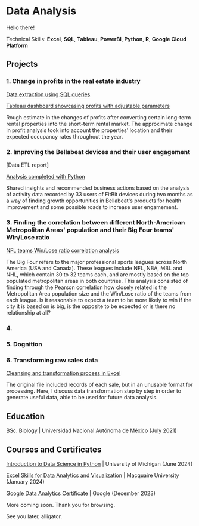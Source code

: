 # Data Analysis

Hello there!

Technical Skills: **Excel**, **SQL**, **Tableau**, **PowerBI**, **Python**, **R**, **Google Cloud Platform**

## Projects

### 1. Change in profits in the real estate industry

[Data extraction using SQL queries](2024_03_watershed_database) 

[Tableau dashboard showcasing profits with adjustable parameters](https://public.tableau.com/views/WatershedProject_17105411802030/Dashboard1?:language=es-ES&:sid=&:display_count=n&:origin=viz_share_link)

Rough estimate in the changes of profits after converting certain long-term rental properties into the short-term rental market. The approximate change in profit analysis took into account the properties' location and their expected occupancy rates throughout the year.

### 2. Improving the Bellabeat devices and their user engagement

[Data ETL report]

[Analysis completed with Python](2024_06_bellabeat_analysis.md)

Shared insights and recommended business actions based on the analysis of activity data recorded by 33 users of FitBit devices during two months as a way of finding growth opportunities in Bellabeat's products for health improvement and some possible roads to increase user engamement.

### 3. Finding the correlation between different North-American Metropolitan Areas' population and their Big Four teams' Win/Lose ratio

[NFL teams Win/Lose ratio correlation analysis]()

The Big Four refers to the major professional sports leagues across North America (USA and Canada). These leagues include NFL, NBA, MBL and NHL, which contain 30 to 32 teams each, and are mostly based on the top populated metropolitan areas in both countries. This analysis consisted of finding through the Pearson correlation how closely related is the Metropolitan Area population size and the Win/Lose ratio of the teams from each league. Is it reasonable to expect a team to be more likely to win if the city it is based on is big, is the opposite to be expected or is there no relationship at all?

### 4. 

### 5. Dognition

### 6. Transforming raw sales data

[Cleansing and transformation process in Excel]()

The original file included records of each sale, but in an unusable format for processing. Here, I discuss data transformation step by step in order to generate useful data, able to be used for future data analysis.

## Education

BSc. Biology | Universidad Nacional Autónoma de México (July 2021)

## Courses and Certificates

[Introduction to Data Science in Python](https://coursera.org/share/d8f3565476016680b49061be0075ad8e) | University of Michigan (June 2024)

[Excel Skills for Data Analytics and Visualization](https://coursera.org/share/17f45e990b48d0b0a348ee784ee9415b) | Macquaire University (January 2024)

[Google Data Analytics Certificate](https://coursera.org/share/e65da5f6042aa495d7ab29db87ade125) | Google (December 2023)

More coming soon.
Thank you for browsing.

See you later, alligator.
